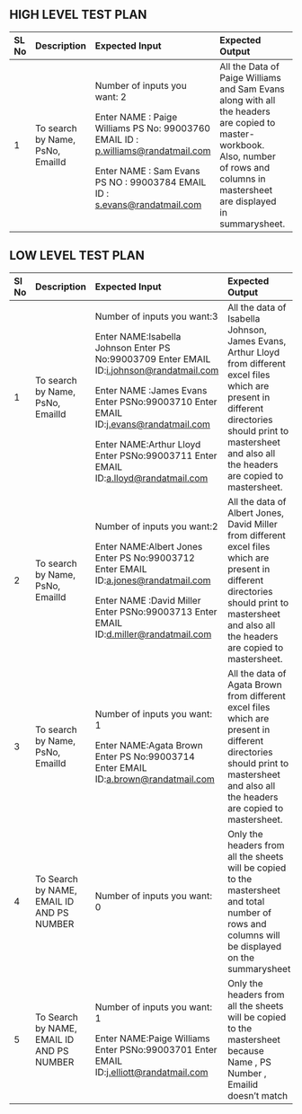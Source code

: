 ## HIGH LEVEL TEST PLAN
|**SL No**|**Description**|**Expected Input**|**Expected Output**|**Actual Output**|**Type of Test**|
|:-|:-|:-|:-|:-|:-|
|1|To search by Name, PsNo, EmailId|<p>Number of inputs you want: 2</p><p></p><p>Enter NAME : Paige Williams PS No: 99003760 EMAIL ID : p.williams@randatmail.com</p><p></p><p>Enter NAME : Sam Evans PS NO : 99003784 EMAIL ID : s.evans@randatmail.com </p>|All the Data of Paige Williams and Sam Evans along with all the headers are copied to master-workbook. Also, number of rows and columns in mastersheet are displayed in summarysheet.|All the data of Paige Williams and Sam Evans along with all the headers are copied to master-workbook. Also, number of rows and columns in mastersheet are displayed in summarysheet.|Requirement based|



## LOW LEVEL TEST PLAN
|**Sl No**|**Description**|**Expected Input**|**Expected Output**|**Actual Out**|**Type of Test**|
| :- | :- | :- | :- | :- | :- |
|1|To search by Name, PsNo, EmailId|<p>Number of inputs you want:3</p>Enter NAME:Isabella Johnson Enter PS No:99003709 Enter EMAIL ID:i.johnson@randatmail.com </p><p>Enter NAME :James Evans Enter PSNo:99003710 Enter EMAIL ID:j.evans@randatmail.com</p><p>Enter NAME:Arthur Lloyd Enter PSNo:99003711 Enter EMAIL ID:a.lloyd@randatmail.com</p>|All the data of Isabella Johnson, James Evans, Arthur Lloyd from different excel files which are present in different directories should print to mastersheet and also all the headers are copied to mastersheet. |All the data of Isabella Johnson, James Evans, Arthur Lloyd from different excel files which are present in different directories should print to mastersheet and also all the headers are copied to mastersheet. |Requirement based|0
|2|To search by Name, PsNo, EmailId|<p>Number of inputs you want:2</p><p>Enter NAME:Albert Jones Enter PS No:99003712 Enter EMAIL ID:a.jones@randatmail.com </p><p>Enter NAME :David Miller Enter PSNo:99003713 Enter EMAIL ID:d.miller@randatmail.com</p>|All the data of Albert Jones, David Miller from different excel files which are present in different directories should print to mastersheet and also all the headers are copied to mastersheet. |All the data of Albert Jones, David Miller from different excel files which are present in different directories should print to mastersheet and also all the headers are copied to mastersheet. |Requirement based|0
|3|To search by Name, PsNo, EmailId|<p>Number of inputs you want: 1</p><p>Enter NAME:Agata Brown Enter PS No:99003714 Enter EMAIL ID:a.brown@randatmail.com</p><p></p>|All the data of Agata Brown from different excel files which are present in different directories should print to mastersheet and also all the headers are copied to mastersheet.|All the data of Agata Brown from different excel files which are present in different directories should print to mastersheet and also all the headers are copied to mastersheet.|Requirement based|
|4|To Search by NAME, EMAIL ID AND PS NUMBER|<p>Number of inputs you want: 0</p><p></p>|Only the headers from all the sheets will be copied to the mastersheet and total number of rows and columns will be displayed on the summarysheet|Only the headers from all the sheets will be copied to the mastersheet and total number of rows and columns will be displayed on the summarysheet|Requirement based|
|5|To Search by NAME, EMAIL ID AND PS NUMBER|<p>Number of inputs you want: 1</p><p>Enter NAME:Paige Williams Enter PSNo:99003701 Enter EMAIL ID:j.elliott@randatmail.com </p><p></p>|Only the headers from all the sheets will be copied to the mastersheet because Name , PS Number , Emailid doesn’t match|Only the headers from all the sheets will be copied to the mastersheet because Name , PS Number , Emailid doesn’t match|Requirement based|
